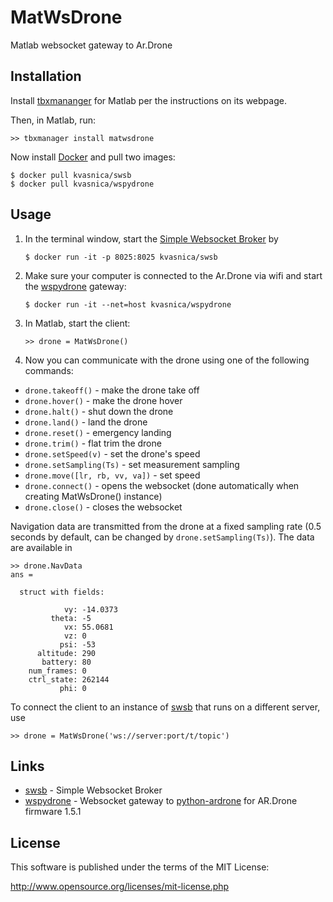 # MatWsDrone

Matlab websocket gateway to Ar.Drone

## Installation
Install [tbxmananger](http://www.tbxmanager.com) for Matlab per the instructions on its webpage.

Then, in Matlab, run:
```
>> tbxmanager install matwsdrone
```

Now install [Docker](https://docs.docker.com/engine/installation/) and pull two images:
```
$ docker pull kvasnica/swsb
$ docker pull kvasnica/wspydrone
```

## Usage

1. In the terminal window, start the [Simple Websocket Broker](https://github.com/kvasnica/swsb) by
	```
	$ docker run -it -p 8025:8025 kvasnica/swsb
	```
2. Make sure your computer is connected to the Ar.Drone via wifi and start the [wspydrone](https://github.com/kvasnica/wspydrone) gateway:
	```
	$ docker run -it --net=host kvasnica/wspydrone
	```
3. In Matlab, start the client:
	```
	>> drone = MatWsDrone()
	```
4. Now you can communicate with the drone using one of the following commands:

* `drone.takeoff()` - make the drone take off
* `drone.hover()`   - make the drone hover
* `drone.halt()`    - shut down the drone
* `drone.land()`    - land the drone
* `drone.reset()`   - emergency landing
* `drone.trim()`    - flat trim the drone
* `drone.setSpeed(v)`            - set the drone's speed
* `drone.setSampling(Ts)`        - set measurement sampling
* `drone.move([lr, rb, vv, va])` - set speed
* `drone.connect()` - opens the websocket (done automatically when creating MatWsDrone() instance)
* `drone.close()`   - closes the websocket

Navigation data are transmitted from the drone at a fixed sampling rate (0.5 seconds by default, can be changed by `drone.setSampling(Ts)`). The data are available in
```
>> drone.NavData
ans =

  struct with fields:

            vy: -14.0373
         theta: -5
            vx: 55.0681
            vz: 0
           psi: -53
      altitude: 290
       battery: 80
    num_frames: 0
    ctrl_state: 262144
           phi: 0
```

To connect the client to an instance of [swsb](https://github.com/kvasnica/swsb) that runs on a different server, use
```
>> drone = MatWsDrone('ws://server:port/t/topic')
```

## Links

* [swsb](https://github.com/kvasnica/swsb) - Simple Websocket Broker
* [wspydrone](https://github.com/kvasnica/wspydrone) - Websocket gateway to [python-ardrone](https://github.com/venthur/python-ardrone) for AR.Drone firmware 1.5.1

## License

This software is published under the terms of the MIT License:

http://www.opensource.org/licenses/mit-license.php
